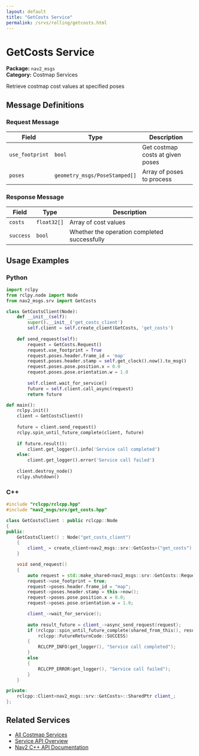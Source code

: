 ```yaml
---
layout: default
title: "GetCosts Service"
permalink: /srvs/rolling/getcosts.html
---
```


# GetCosts Service

**Package:** `nav2_msgs`  
**Category:** Costmap Services

Retrieve costmap cost values at specified poses

## Message Definitions

### Request Message

| Field | Type | Description |
|-------|------|-------------|
| `use_footprint` | `bool` | Get costmap costs at given poses |
| `poses` | `geometry_msgs/PoseStamped[]` | Array of poses to process |


### Response Message

| Field | Type | Description |
|-------|------|-------------|
| `costs` | `float32[]` | Array of cost values |
| `success` | `bool` | Whether the operation completed successfully |



## Usage Examples

### Python

```python
import rclpy
from rclpy.node import Node
from nav2_msgs.srv import GetCosts

class GetCostsClient(Node):
    def __init__(self):
        super().__init__('get_costs_client')
        self.client = self.create_client(GetCosts, 'get_costs')
        
    def send_request(self):
        request = GetCosts.Request()
        request.use_footprint = True
        request.poses.header.frame_id = 'map'
        request.poses.header.stamp = self.get_clock().now().to_msg()
        request.poses.pose.position.x = 0.0
        request.poses.pose.orientation.w = 1.0
        
        self.client.wait_for_service()
        future = self.client.call_async(request)
        return future

def main():
    rclpy.init()
    client = GetCostsClient()
    
    future = client.send_request()
    rclpy.spin_until_future_complete(client, future)
    
    if future.result():
        client.get_logger().info('Service call completed')
    else:
        client.get_logger().error('Service call failed')
        
    client.destroy_node()
    rclpy.shutdown()
```

### C++

```cpp
#include "rclcpp/rclcpp.hpp"
#include "nav2_msgs/srv/get_costs.hpp"

class GetCostsClient : public rclcpp::Node
{
public:
    GetCostsClient() : Node("get_costs_client")
    {
        client_ = create_client<nav2_msgs::srv::GetCosts>("get_costs");
    }

    void send_request()
    {
        auto request = std::make_shared<nav2_msgs::srv::GetCosts::Request>();
        request->use_footprint = true;
        request->poses.header.frame_id = "map";
        request->poses.header.stamp = this->now();
        request->poses.pose.position.x = 0.0;
        request->poses.pose.orientation.w = 1.0;

        client_->wait_for_service();
        
        auto result_future = client_->async_send_request(request);
        if (rclcpp::spin_until_future_complete(shared_from_this(), result_future) ==
            rclcpp::FutureReturnCode::SUCCESS)
        {
            RCLCPP_INFO(get_logger(), "Service call completed");
        }
        else
        {
            RCLCPP_ERROR(get_logger(), "Service call failed");
        }
    }

private:
    rclcpp::Client<nav2_msgs::srv::GetCosts>::SharedPtr client_;
};
```

## Related Services

- [All Costmap Services](/rolling/srvs/index.html#costmap-services)
- [Service API Overview](/rolling/srvs/index.html)
- [Nav2 C++ API Documentation](/rolling/html/index.html)
